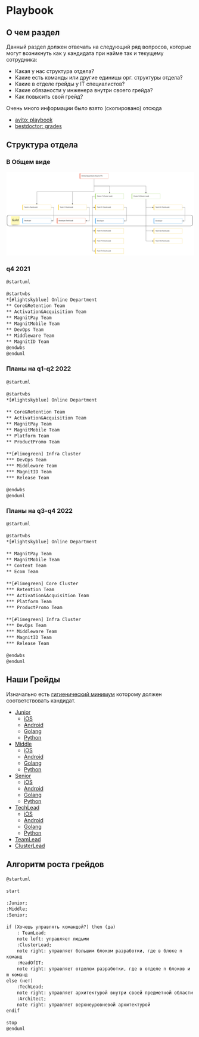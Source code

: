 # Playbook

## О чем раздел

Данный раздел должен отвечать на следующий ряд вопросов, которые могут возникнуть как у кандидата при найме так и текущему сотрудника:

* Какая у нас структура отдела?
* Какие есть команды или другие единицы орг. структуры отдела?
* Какие в отделе грейды у IT специалистов?
* Какие обязаности у инженера внутри своего грейда?
* Как повысить свой грейд?

Очень много информации было взято (скопировано) отсюда

* [avito: playbook](https://github.com/avito-tech/playbook)
* [bestdoctor: grades](https://github.com/best-doctor/grades)

## Структура отдела

### В Общем виде

![Организационная структура отдела](imgs/chart.jpeg)

### q4 2021

```plantuml
@startuml

@startwbs
*[#lightskyblue] Online Department
** Core&Retention Team
** Activation&Acquisition Team
** MagnitPay Team
** MagnitMobile Team
** DevOps Team
** Middleware Team
** MagnitID Team
@endwbs
@enduml
```

### Планы на q1-q2 2022

```plantuml
@startuml

@startwbs
*[#lightskyblue] Online Department

** Core&Retention Team
** Activation&Acquisition Team
** MagnitPay Team
** MagnitMobile Team
** Platform Team
** ProductPromo Team

**[#limegreen] Infra Cluster
*** DevOps Team
*** Middleware Team
*** MagnitID Team
*** Release Team

@endwbs
@enduml
```

### Планы на q3-q4 2022

```plantuml
@startuml

@startwbs
*[#lightskyblue] Online Department

** MagnitPay Team
** MagnitMobile Team
** Content Team
** Ecom Team

**[#limegreen] Core Cluster
*** Retention Team
*** Activation&Acquisition Team
*** Platform Team
*** ProductPromo Team

**[#limegreen] Infra Cluster
*** DevOps Team
*** Middleware Team
*** MagnitID Team
*** Release Team

@endwbs
@enduml
```

## Наши Грейды

Изначально есть [гигиенический минимум](grades/minimum.md) которому должен соответствовать кандидат.

* [Junior](grades/junior.md)
    * [iOS](grades/ios/junior.md)
    * [Android](grades/android/junior.md)
    * [Golang](grades/golang/junior.md)
    * [Python](grades/python/junior.md)
* [Middle](grades/middle.md)
    * [iOS](grades/ios/middle.md)
    * [Android](grades/android/middle.md)
    * [Golang](grades/golang/middle.md)
    * [Python](grades/python/middle.md)
* [Senior](grades/senior.md)
    * [iOS](grades/ios/senior.md)
    * [Android](grades/android/senior.md)
    * [Golang](grades/golang/senior.md)
    * [Python](grades/python/senior.md)
* [TechLead](grades/techlead.md)
    * [iOS](grades/ios/techlead.md)
    * [Android](grades/android/techlead.md)
    * [Golang](grades/golang/techlead.md)
    * [Python](grades/python/techlead.md)
* [TeamLead](grades/teamlead.md)
* [ClusterLead](grades/clusterlead.md)

## Алгоритм роста грейдов

```plantuml
@startuml

start

:Junior;
:Middle;
:Senior;

if (Хочешь управлять командой?) then (да)
    : TeamLead;
    note left: управляет людьми
    :ClusterLead;
    note right: управляет большим блоком разработки, где в блоке n команд
    :HeadOfIT;
    note right: управляет отделом разработки, где в отделе n блоков и m команд
else (нет)
    :TechLead;
    note right: управляет архитектурой внутри своей предметной области
    :Architect;
    note right: управляет верхнеуровневой архитектурой
endif

stop
@enduml
```
